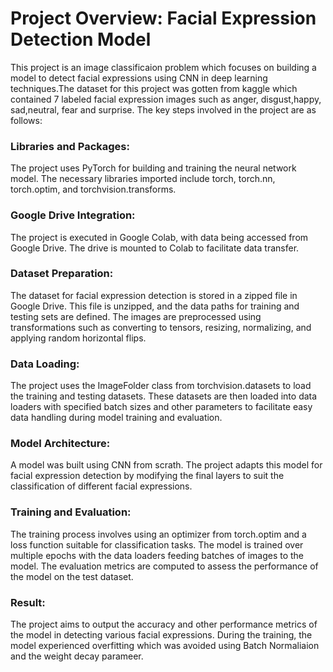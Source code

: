 # Project Overview: Facial Expression Detection Model
This project is an image classificaion problem which focuses on building a model to detect facial expressions using CNN in deep learning techniques.The dataset for this project was gotten from kaggle which contained 7 labeled facial expression images such as anger, disgust,happy, sad,neutral, fear and surprise. The key steps involved in the project are as follows:

### Libraries and Packages:

The project uses PyTorch for building and training the neural network model. The necessary libraries imported include torch, torch.nn, torch.optim, and torchvision.transforms.

### Google Drive Integration:

The project is executed in Google Colab, with data being accessed from Google Drive. The drive is mounted to Colab to facilitate data transfer.

### Dataset Preparation:

The dataset for facial expression detection is stored in a zipped file in Google Drive. This file is unzipped, and the data paths for training and testing sets are defined.
The images are preprocessed using transformations such as converting to tensors, resizing, normalizing, and applying random horizontal flips.

### Data Loading:

The project uses the ImageFolder class from torchvision.datasets to load the training and testing datasets. These datasets are then loaded into data loaders with specified batch sizes and other parameters to facilitate easy data handling during model training and evaluation.

### Model Architecture:

A model was built using CNN from scrath. The project adapts this model for facial expression detection by modifying the final layers to suit the classification of different facial expressions.

### Training and Evaluation:

The training process involves using an optimizer from torch.optim and a loss function suitable for classification tasks. The model is trained over multiple epochs with the data loaders feeding batches of images to the model.
The evaluation metrics are computed to assess the performance of the model on the test dataset.

### Result:

The project aims to output the accuracy and other performance metrics of the model in detecting various facial expressions. During the training, the model experienced overfitting which was avoided using Batch Normaliaion and the weight decay parameer.

